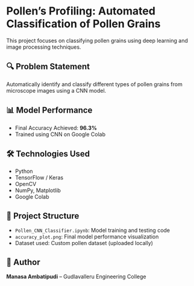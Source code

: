 # Pollen’s Profiling: Automated Classification of Pollen Grains

This project focuses on classifying pollen grains using deep learning and image processing techniques.

## 🔍 Problem Statement
Automatically identify and classify different types of pollen grains from microscope images using a CNN model.

## 📊 Model Performance
- Final Accuracy Achieved: **96.3%**
- Trained using CNN on Google Colab

## 🛠️ Technologies Used
- Python
- TensorFlow / Keras
- OpenCV
- NumPy, Matplotlib
- Google Colab

## 📁 Project Structure
- `Pollen_CNN_Classifier.ipynb`: Model training and testing code
- `accuracy_plot.png`: Final model performance visualization
- Dataset used: Custom pollen dataset (uploaded locally)

## 📌 Author
**Manasa Ambatipudi** – Gudlavalleru Engineering College

